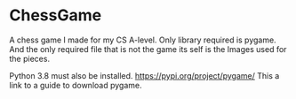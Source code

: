 # ChessGame
A chess game I made for my CS A-level.
Only library required is pygame. And the only required file that is not the game its self is the Images used for the pieces.

Python 3.8 must also be installed. 
https://pypi.org/project/pygame/ This a link to a guide to download pygame.
